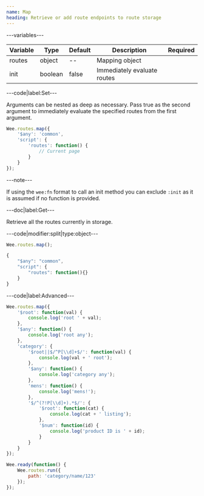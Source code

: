 ```yaml
---
name: Map
heading: Retrieve or add route endpoints to route storage
---
```


---variables---

| Variable | Type| Default | Description| Required |
| -- | -- | -- | -- | -- |
| routes | object| -- | Mapping object ||
| init | boolean | false | Immediately evaluate routes ||

---code|label:Set---

Arguments can be nested as deep as necessary. Pass true as the second argument to immediately evaluate the specified routes from the first argument.

```javascript
Wee.routes.map({
	'$any': 'common',
	'script': {
		'routes': function() {
			// Current page
		}
	}
});
```

---note---

If using the <code>wee:fn</code> format to call an init method you can exclude <code>:init</code> as it is assumed if no function is provided.

---doc|label:Get---

Retrieve all the routes currently in storage.

---code|modifier:split|type:object---

```javascript
Wee.routes.map();
```

```javascript
{
	"$any": "common",
	"script": {
		"routes": function(){}
	}
}
```

---code|label:Advanced---

```javascript
Wee.routes.map({
	'$root': function(val) {
		console.log('root ' + val);
	},
	'$any': function() {
		console.log('root any');
	},
	'category': {
		'$root||$/^P[\\d]+$/': function(val) {
			console.log(val + ' root');
		},
		'$any': function() {
			console.log('category any');
		},
		'mens': function() {
			console.log('mens!');
		},
		'$/^(?!P[\\d]+).*$/': {
			'$root': function(cat) {
				console.log(cat + ' listing');
			},
			'$num': function(id) {
				console.log('product ID is ' + id);
			}
		}
	}
});

Wee.ready(function() {
	Wee.routes.run({
		path: 'category/name/123'
	});
});
```